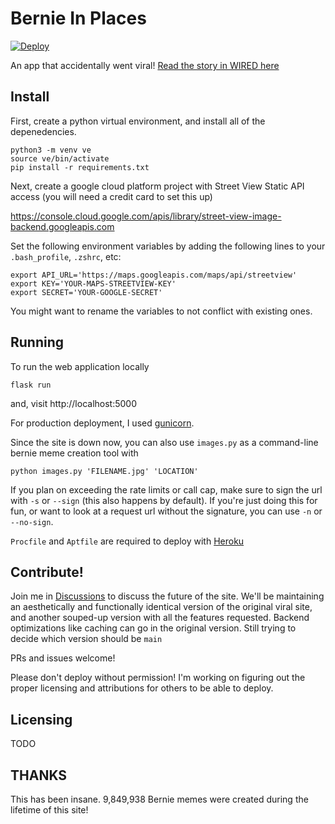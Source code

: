 # Bernie In Places
[![Deploy](https://www.herokucdn.com/deploy/button.svg)](https://heroku.com/deploy)

An app that accidentally went viral! [Read the story in WIRED here](https://www.wired.com/story/bernie-sanders-meme-street-view-site/)

## Install 

First, create a python virtual environment, and install all of the depenedencies. 
```
python3 -m venv ve
source ve/bin/activate
pip install -r requirements.txt
```

Next, create a google cloud platform project with Street View Static API access (you will need a credit card to set this up)

https://console.cloud.google.com/apis/library/street-view-image-backend.googleapis.com

Set the following environment variables by adding the following lines to your `.bash_profile`, `.zshrc`, etc:
```
export API_URL='https://maps.googleapis.com/maps/api/streetview'
export KEY='YOUR-MAPS-STREETVIEW-KEY'
export SECRET='YOUR-GOOGLE-SECRET'
```

You might want to rename the variables to not conflict with existing ones.

## Running 

To run the web application locally
```
flask run
```
and, visit http://localhost:5000

For production deployment, I used [gunicorn](https://gunicorn.org/). 

Since the site is down now, you can also use `images.py` as a command-line bernie meme creation tool with
```
python images.py 'FILENAME.jpg' 'LOCATION' 
```

If you plan on exceeding the rate limits or call cap, make sure to sign the url with `-s` or `--sign` (this also happens by default). If you're just doing this for fun, or want to look at a request url without the signature, you can use `-n` or `--no-sign`.


`Procfile` and `Aptfile` are required to deploy with [Heroku](https://heroku.com/)

## Contribute!
Join me in [Discussions](https://github.com/nicksawhney/bernie-sits/discussions) to discuss the future of the site. We'll be maintaining an aesthetically and functionally identical version of the original viral site, and another souped-up version with all the features requested. Backend optimizations like caching can go in the original version. Still trying to decide which version should be `main`

PRs and issues welcome!

Please don't deploy without permission! I'm working on figuring out the proper licensing and attributions for others to be able to deploy.

## Licensing
TODO

## THANKS
This has been insane. 9,849,938 Bernie memes were created during the lifetime of this site! 
